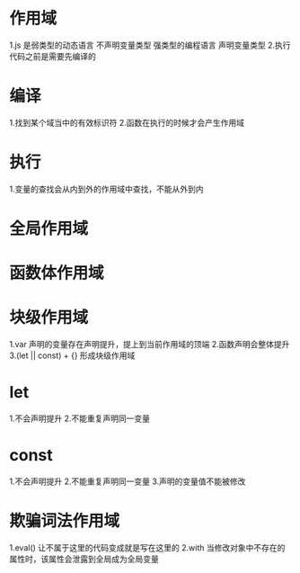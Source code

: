# 作用域
 1.js 是弱类型的动态语言  不声明变量类型 
      强类型的编程语言  声明变量类型
 2.执行代码之前是需要先编译的
 
# 编译  
 1.找到某个域当中的有效标识符
 2.函数在执行的时候才会产生作用域

# 执行
 1.变量的查找会从内到外的作用域中查找，不能从外到内

# 全局作用域

# 函数体作用域

# 块级作用域
1.var 声明的变量存在声明提升，提上到当前作用域的顶端
2.函数声明会整体提升
3.(let || const) + {} 形成块级作用域

# let
1.不会声明提升
2.不能重复声明同一变量

# const
1.不会声明提升
2.不能重复声明同一变量
3.声明的变量值不能被修改

# 欺骗词法作用域
1.eval() 让不属于这里的代码变成就是写在这里的
2.with 当修改对象中不存在的属性时，该属性会泄露到全局成为全局变量